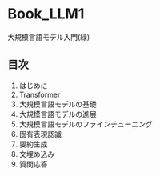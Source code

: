 # Book_LLM1
大規模言語モデル入門(緑)

## 目次
1. はじめに
2. Transformer
3. 大規模言語モデルの基礎
4. 大規模言語モデルの進展
5. 大規模言語モデルのファインチューニング
6. 固有表現認識
7. 要約生成
8. 文埋め込み
9. 質問応答
